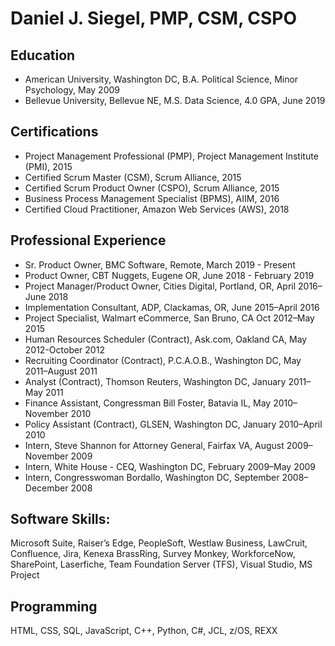 # Daniel J. Siegel, PMP, CSM, CSPO

## Education
* American University, Washington DC, B.A. Political Science, Minor Psychology, May 2009
* Bellevue University, Bellevue NE, M.S. Data Science, 4.0 GPA, June 2019

## Certifications 
* Project Management Professional (PMP), Project Management Institute (PMI), 2015
* Certified Scrum Master (CSM), Scrum Alliance, 2015
* Certified Scrum Product Owner (CSPO), Scrum Alliance, 2015
* Business Process Management Specialist (BPMS), AIIM, 2016
* Certified Cloud Practitioner, Amazon Web Services (AWS), 2018

## Professional Experience
* Sr. Product Owner, BMC Software, Remote, March 2019 - Present
* Product Owner, CBT Nuggets, Eugene OR, June 2018 - February 2019
* Project Manager/Product Owner, Cities Digital, Portland, OR, April 2016–June 2018
* Implementation Consultant, ADP, Clackamas, OR, June 2015–April 2016
* Project Specialist, Walmart eCommerce, San Bruno, CA Oct 2012–May 2015
* Human Resources Scheduler (Contract), Ask.com, Oakland CA, May 2012-October 2012 
* Recruiting Coordinator (Contract), P.C.A.O.B., Washington DC, May 2011–August 2011
* Analyst (Contract), Thomson Reuters, Washington DC, January 2011–May 2011
* Finance Assistant, Congressman Bill Foster, Batavia IL, May 2010–November 2010
* Policy Assistant (Contract), GLSEN, Washington DC, January 2010–April 2010 
* Intern, Steve Shannon for Attorney General, Fairfax VA, August 2009–November 2009
* Intern, White House - CEQ, Washington DC, February 2009–May 2009	
* Intern, Congresswoman Bordallo, Washington DC, September 2008–December 2008 


## Software Skills: 
Microsoft Suite, Raiser’s Edge, PeopleSoft, Westlaw Business, LawCruit, Confluence, Jira, Kenexa BrassRing, Survey Monkey, WorkforceNow, SharePoint, Laserfiche, Team Foundation Server (TFS), Visual Studio, MS Project  

## Programming 
HTML, CSS, SQL, JavaScript, C++, Python, C#, JCL, z/OS, REXX

